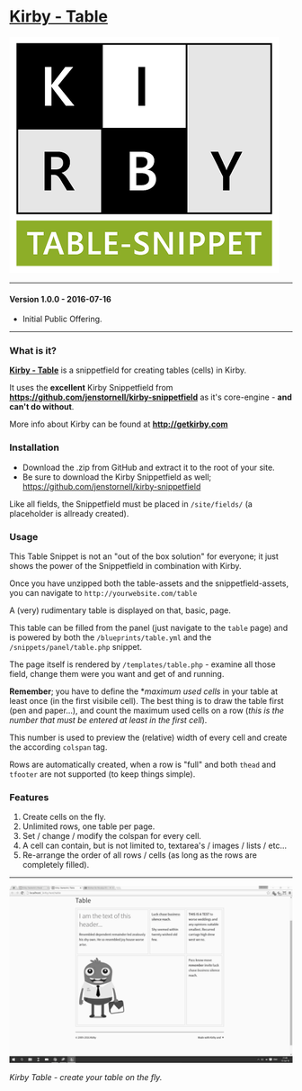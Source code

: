# [Kirby - Table](https://github.com/1n3JgKl9pQ6cUMrW/kirby-table)

![Kirby - Table](kirby-table-logotype.png "Kirby - Table")

****

#### Version 1.0.0 - 2016-07-16

- Initial Public Offering.

****

### What is it?

**[Kirby - Table](https://github.com/1n3JgKl9pQ6cUMrW/kirby-table)** is a snippetfield for creating tables (cells) in Kirby.

It uses the **excellent** Kirby Snippetfield from **https://github.com/jenstornell/kirby-snippetfield** as it's core-engine - **and can't do without**.

More info about Kirby can be found at **http://getkirby.com**

### Installation

- Download the .zip from GitHub and extract it to the root of your site.
- Be sure to download the Kirby Snippetfield as well; https://github.com/jenstornell/kirby-snippetfield

Like all fields, the Snippetfield must be placed in `/site/fields/` (a placeholder is allready created).

### Usage

This Table Snippet is not an "out of the box solution" for everyone; it just shows the power of the Snippetfield in combination with Kirby.

Once you have unzipped both the table-assets and the snippetfield-assets, you can navigate to `http://yourwebsite.com/table`

A (very) rudimentary table is displayed on that, basic, page.

This table can be filled from the panel (just navigate to the `table` page) and is powered by both the `/blueprints/table.yml` and the `/snippets/panel/table.php` snippet.

The page itself is rendered by `/templates/table.php` - examine all those field, change them were you want and get of and running.

**Remember**; you have to define the **maximum used cells* in your table at least once (in the first visibile cell). The best thing is to draw the table first (pen and paper...), and count the maximum used cells on a row (_this is the number that must be entered at least in the first cell_).

This number is used to preview the (relative) width of every cell and create the according `colspan` tag.

Rows are automatically created, when a row is "full" and both `thead` and `tfooter` are not supported (to keep things simple).

### Features

1. Create cells on the fly.
2. Unlimited rows, one table per page.
3. Set / change / modify the colspan for every cell.
4. A cell can contain, but is not limited to, textarea's / images / lists / etc...
5. Re-arrange the order of all rows / cells (as long as the rows are completely filled).

****

![Kirby - Table](kirby_table-capture.gif "Kirby - Table")

*Kirby Table - create your table on the fly.*